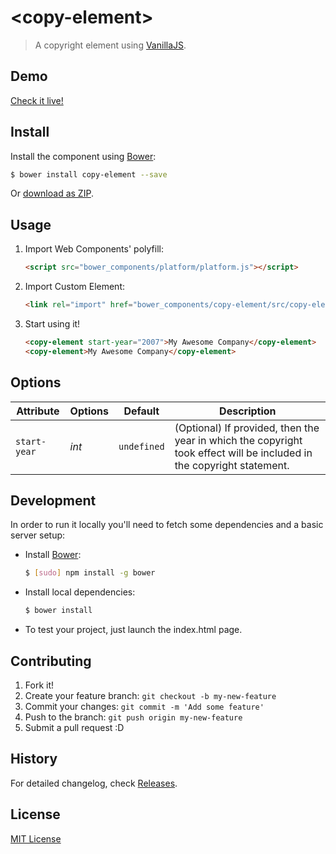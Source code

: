# &lt;copy-element&gt;

> A copyright element using [VanillaJS](http://vanilla-js.com/).

## Demo

[Check it live!](http://kevinmellott91.github.io/copy-element.html)

## Install

Install the component using [Bower](http://bower.io/):

```sh
$ bower install copy-element --save
```

Or [download as ZIP](https://github.com/kevinmellott91/copy-element/archive/master.zip).

## Usage

1. Import Web Components' polyfill:

    ```html
    <script src="bower_components/platform/platform.js"></script>
    ```

2. Import Custom Element:

    ```html
    <link rel="import" href="bower_components/copy-element/src/copy-element.html">
    ```

3. Start using it!

    ```html
    <copy-element start-year="2007">My Awesome Company</copy-element>
    <copy-element>My Awesome Company</copy-element>
    ```

## Options

Attribute     | Options     | Default         | Description
---           | ---         | ---             | ---
`start-year`  | *int*       | `undefined`     | (Optional) If provided, then the year in which the copyright took effect will be included in the copyright statement.

## Development

In order to run it locally you'll need to fetch some dependencies and a basic server setup:

* Install [Bower](http://bower.io/):

    ```sh
    $ [sudo] npm install -g bower
    ```

* Install local dependencies:

    ```sh
    $ bower install
    ```

* To test your project, just launch the index.html page.

## Contributing

1. Fork it!
2. Create your feature branch: `git checkout -b my-new-feature`
3. Commit your changes: `git commit -m 'Add some feature'`
4. Push to the branch: `git push origin my-new-feature`
5. Submit a pull request :D

## History

For detailed changelog, check [Releases](https://github.com/kevinmellott91/copy-element/releases).

## License

[MIT License](http://opensource.org/licenses/MIT)
